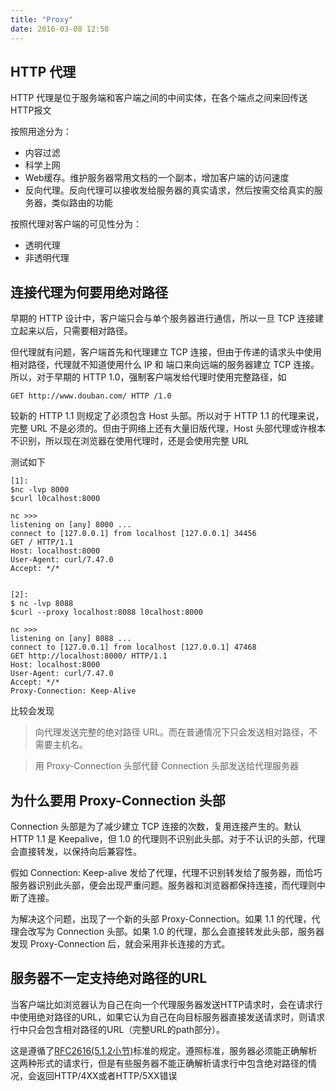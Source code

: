 ```yaml
---
title: "Proxy"
date: 2016-03-08 12:58
---
```


## HTTP 代理

HTTP 代理是位于服务端和客户端之间的中间实体，在各个端点之间来回传送HTTP报文

按照用途分为：

* 内容过滤
* 科学上网
* Web缓存。维护服务器常用文档的一个副本，增加客户端的访问速度
* 反向代理。反向代理可以接收发给服务器的真实请求，然后按需交给真实的服务器，类似路由的功能

按照代理对客户端的可见性分为：

* 透明代理
* 非透明代理

## 连接代理为何要用绝对路径

早期的 HTTP 设计中，客户端只会与单个服务器进行通信，所以一旦 TCP 连接建立起来以后，只需要相对路径。

但代理就有问题，客户端首先和代理建立 TCP 连接，但由于传递的请求头中使用相对路径，代理就不知道使用什么 IP 和 端口来向远端的服务器建立 TCP 连接。所以，对于早期的 HTTP 1.0，强制客户端发给代理时使用完整路径，如

```
GET http://www.douban.com/ HTTP /1.0
```

较新的 HTTP 1.1 则规定了必须包含 Host 头部。所以对于 HTTP 1.1 的代理来说，完整 URL 不是必须的。但由于网络上还有大量旧版代理，Host 头部代理或许根本不识别，所以现在浏览器在使用代理时，还是会使用完整 URL

测试如下

```
[1]:
$nc -lvp 8000
$curl l0calhost:8000

nc >>>
listening on [any] 8000 ...
connect to [127.0.0.1] from localhost [127.0.0.1] 34456
GET / HTTP/1.1
Host: localhost:8000
User-Agent: curl/7.47.0
Accept: */*


[2]:
$ nc -lvp 8088
$curl --proxy localhost:8088 l0calhost:8000

nc >>>
listening on [any] 8088 ...
connect to [127.0.0.1] from localhost [127.0.0.1] 47468
GET http://localhost:8000/ HTTP/1.1
Host: localhost:8000
User-Agent: curl/7.47.0
Accept: */*
Proxy-Connection: Keep-Alive
```

比较会发现

> 向代理发送完整的绝对路径 URL。而在普通情况下只会发送相对路径，不需要主机名。

> 用 Proxy-Connection 头部代替 Connection 头部发送给代理服务器

## 为什么要用 Proxy-Connection 头部

Connection 头部是为了减少建立 TCP 连接的次数，复用连接产生的。默认 HTTP 1.1 是 Keepalive，但 1.0 的代理则不识别此头部。对于不认识的头部，代理会直接转发，以保持向后兼容性。

假如 Connection: Keep-alive 发给了代理，代理不识别转发给了服务器，而恰巧服务器识别此头部，便会出现严重问题。服务器和浏览器都保持连接，而代理则中断了连接。

为解决这个问题，出现了一个新的头部 Proxy-Connection。如果 1.1 的代理，代理会改写为 Connection 头部。如果 1.0 的代理，那么会直接转发此头部，服务器发现 Proxy-Connection 后，就会采用非长连接的方式。

## 服务器不一定支持绝对路径的URL

当客户端比如浏览器认为自己在向一个代理服务器发送HTTP请求时，会在请求行中使用绝对路径的URL，如果它认为自己在向目标服务器直接发送请求时，则请求行中只会包含相对路径的URL（完整URL的path部分）。

这是遵循了[RFC2616(5.1.2小节)][1]标准的规定。遵照标准，服务器必须能正确解析这两种形式的请求行，但是有些服务器不能正确解析请求行中包含绝对路径的情况，会返回HTTP/4XX或者HTTP/5XX错误

[1]: http://www.ieff.org/rfc/rfc2616.txt